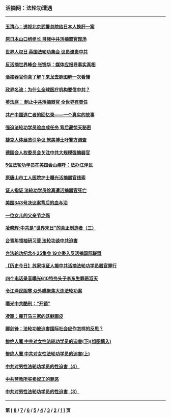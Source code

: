 ### 活摘网：法轮功遭遇
---
#### [玉清心：透视北京武警总院给日本人换肝一案](../../pages/nf5881/n13771978.md?05040430) 
#### [原日本山口组组长 目睹中共活摘器官现场](../../pages/nf5881/n13767360.md?05040430) 
#### [世界人权日 英国法轮功集会 议员谴责中共](../../pages/nf5881/n13431763.md?05040430) 
#### [反活摘世界峰会 张锦华：媒体应报导事实真相](../../pages/nf5881/n13278502.md?05040430) 
#### [活摘器官你真了解？来龙去脉图解一次看懂](../../pages/nf5881/n13013820.md?05040430) 
#### [政界名流：为什么全球医疗机构要信中共？](../../pages/nf5881/n11945479.md?05040430) 
#### [英法庭： 制止中共活摘器官 全世界有责任](../../pages/nf5881/n11330691.md?05040430) 
#### [共产中国逃亡者的回忆录——一个真实的故事](../../pages/nf5881/n10918649.md?05040430) 
#### [强迫法轮功学员验血成任务 背后藏惊天秘密](../../pages/nf5881/n4252384.md?05040430) 
#### [捷克人体展览引争议 旅美博士吁警方调查](../../pages/nf5881/n9429187.md?05040430) 
#### [德国会人权委员会关注中共大规模强摘器官](../../pages/nf5881/n8418950.md?05040430) 
#### [5位法轮功学员在美国会山疾呼：法办江泽民](../../pages/nf5881/n8101519.md?05040430) 
#### [原唐山市工人医院护士曝光活摘器官线索](../../pages/nf5881/n8076384.md?05040430) 
#### [证人指证 法轮功学员徐真遭活摘器官死亡](../../pages/nf5881/n8042467.md?05040430) 
#### [美国343号决议案背后的血与泪](../../pages/nf5881/n8020684.md?05040430) 
#### [一位女儿的父亲节之殇](../../pages/nf5881/n8014122.md?05040430) 
#### [凌晓辉:中共是“世界末日”的真正制造者（三）](../../pages/nf5881/n4210333.md?05040430) 
#### [台青年领袖研习营 法轮功谈中共迫害](../../pages/nf5881/n4141857.md?05040430) 
#### [台法轮功纪念4‧25集会 19立委入反活摘国际联盟](../../pages/nf5881/n4141821.md?05040430) 
#### [【历史今日】苏家屯证人揭中共活摘法轮功学员器官罪行](../../pages/nf5881/n4135912.md?05040430) 
#### [四个电话录音曝光610特务头子李东生罪恶滔天](../../pages/nf5881/n4040060.md?05040430) 
#### [令江泽民胆寒 众外媒聚焦大连法轮功案](../../pages/nf5881/n3932671.md?05040430) 
#### [曝光中共酷刑：“开锁”](../../pages/nf5881/n3889373.md?05040430) 
#### [凌宸：撕开马三家的妖魅画皮](../../pages/nf5881/n3849369.md?05040430) 
#### [郦剑锋：法轮功被迫害国际社会应作怎样的反思？](../../pages/nf5881/n3824560.md?05040430) 
#### [惨绝人寰 中共对女性法轮功学员的迫害(下)(组图慎入)](../../pages/nf5881/n3816285.md?05040430) 
#### [惨绝人寰 中共对女性法轮功学员的迫害(上)](../../pages/nf5881/n3815374.md?05040430) 
#### [中共对男性法轮功学员的性迫害（4）](../../pages/nf5881/n3769144.md?05040430) 
#### [中共劳教所买卖奴工的罪恶](../../pages/nf5881/n3769378.md?05040430) 
#### [中共对男性法轮功学员的性迫害（3）](../../pages/nf5881/n3768231.md?05040430) 

---
#### 第 [ [8](./8.md?05040430) / [7](./7.md?05040430) / [6](./6.md?05040430) / [5](./5.md?05040430) / [4](./4.md?05040430) / [3](./3.md?05040430) / [2](./2.md?05040430) / [1](./1.md?05040430) ] 页
